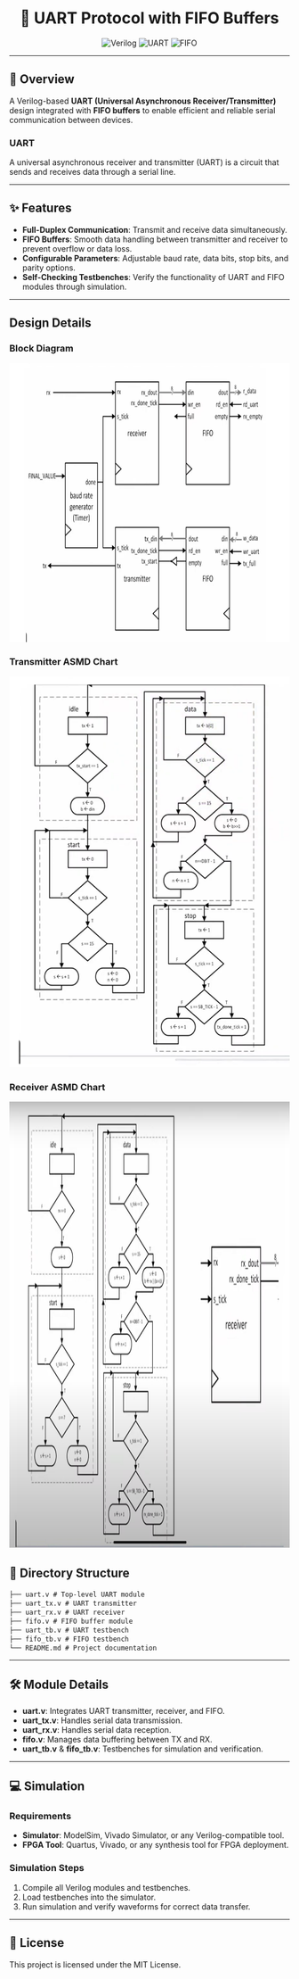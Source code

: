 <div align="center">

# 🚀 UART Protocol with FIFO Buffers

<img src="https://img.shields.io/badge/Language-Verilog-blue?style=for-the-badge" alt="Verilog" />
<img src="https://img.shields.io/badge/Protocol-UART-green?style=for-the-badge" alt="UART" />
<img src="https://img.shields.io/badge/Buffer-FIFO-orange?style=for-the-badge" alt="FIFO" />

</div>

---
## 📝 Overview

A Verilog-based **UART (Universal Asynchronous Receiver/Transmitter)** design integrated with **FIFO buffers** to enable efficient and reliable serial communication between devices.

### UART
A universal asynchronous receiver and transmitter (UART) is a circuit that sends and receives data through a serial line.

---

## ✨ Features

- **Full-Duplex Communication**: Transmit and receive data simultaneously.  
- **FIFO Buffers**: Smooth data handling between transmitter and receiver to prevent overflow or data loss.  
- **Configurable Parameters**: Adjustable baud rate, data bits, stop bits, and parity options.  
- **Self-Checking Testbenches**: Verify the functionality of UART and FIFO modules through simulation.  

---

## Design Details

### Block Diagram

<img width = "700" height = "500" src = "https://github.com/SUHANI102003/UART-FIFO/blob/main/assets/Screenshot%202025-08-03%20052922.png" alt = "diagram" />


### Transmitter ASMD Chart
<img width = "700" height = "700" src = "https://github.com/SUHANI102003/UART-FIFO/blob/main/assets/Screenshot%202025-08-03%20074655.png" alt = "tx" />


### Receiver ASMD Chart
<img width = "700" height = "800" src = "https://github.com/SUHANI102003/UART-FIFO/blob/main/assets/Screenshot%202025-08-03%20063356.png" alt = "rx" />


## 📂 Directory Structure
```
├── uart.v # Top-level UART module
├── uart_tx.v # UART transmitter
├── uart_rx.v # UART receiver
├── fifo.v # FIFO buffer module
├── uart_tb.v # UART testbench
├── fifo_tb.v # FIFO testbench
└── README.md # Project documentation
```

---

## 🛠️ Module Details

- **uart.v**: Integrates UART transmitter, receiver, and FIFO.  
- **uart_tx.v**: Handles serial data transmission.  
- **uart_rx.v**: Handles serial data reception.  
- **fifo.v**: Manages data buffering between TX and RX.  
- **uart_tb.v** & **fifo_tb.v**: Testbenches for simulation and verification.  

---

## 💻 Simulation 

### Requirements

- **Simulator**: ModelSim, Vivado Simulator, or any Verilog-compatible tool.  
- **FPGA Tool**: Quartus, Vivado, or any synthesis tool for FPGA deployment.  

### Simulation Steps

1. Compile all Verilog modules and testbenches.  
2. Load testbenches into the simulator.  
3. Run simulation and verify waveforms for correct data transfer.  


---

## 📜 License

This project is licensed under the MIT License.  



